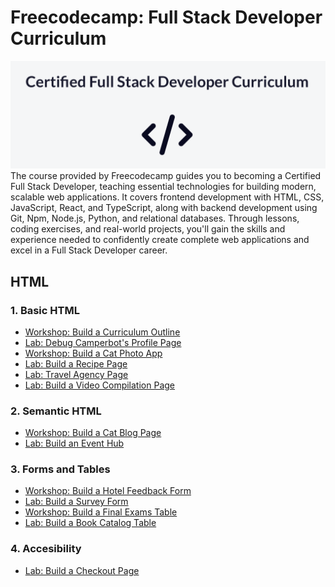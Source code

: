 # Freecodecamp: Full Stack Developer Curriculum

<img src="https://github.com/TurkishDelightCo/full-stack-developer/blob/main/freecodecamp.png?raw=true" />
The course provided by Freecodecamp guides you to becoming a Certified Full Stack Developer, teaching essential technologies for building modern, scalable web applications. It covers frontend development with HTML, CSS, JavaScript, React, and TypeScript, along with backend development using Git, Npm, Node.js, Python, and relational databases. Through lessons, coding exercises, and real-world projects, you'll gain the skills and experience needed to confidently create complete web applications and excel in a Full Stack Developer career.

## HTML
### 1. Basic HTML
 - [Workshop: Build a Curriculum Outline](https://github.com/TurkishDelightCo/full-stack-developer/tree/main/HTML/Basic%20HTML/Basics/Build%20Curriculum%20Outline)
 - [Lab: Debug Camperbot's Profile Page](https://github.com/TurkishDelightCo/full-stack-developer/tree/main/HTML/Basic%20HTML/Basics/Debug%20Camperbot's%20Profile%20Page)
 - [Workshop: Build a Cat Photo App](https://github.com/TurkishDelightCo/full-stack-developer/tree/main/HTML/Basic%20HTML/Basics/CatPhotoApp)
 - [Lab: Build a Recipe Page](https://github.com/TurkishDelightCo/full-stack-developer/tree/main/HTML/Basic%20HTML/Basics/Build%20a%20Recipe%20Page)
 - [Lab: Travel Agency Page](https://github.com/TurkishDelightCo/full-stack-developer/tree/main/HTML/Basic%20HTML/HTML%20Fundamentals/Travel%20Agency%20Page)
 - [Lab: Build a Video Compilation Page](https://github.com/TurkishDelightCo/full-stack-developer/tree/main/HTML/Basic%20HTML/Working%20with%20Media/Build%20a%20Video%20Compilation%20Page)
### 2. Semantic HTML
- [Workshop: Build a Cat Blog Page](https://github.com/TurkishDelightCo/full-stack-developer/tree/main/HTML/Semantic%20HTML/Build%20Cat%20Blog%20Page)
- [Lab: Build an Event Hub](https://github.com/TurkishDelightCo/full-stack-developer/tree/main/HTML/Semantic%20HTML/Build%20an%20Event%20Hub)
### 3. Forms and Tables
- [Workshop: Build a Hotel Feedback Form](https://github.com/TurkishDelightCo/full-stack-developer/tree/main/HTML/Forms%20and%20Tables/Working%20with%20Tables/Build%20a%20Hotel%20Feedback%20Form)
- [Lab: Build a Survey Form](https://github.com/TurkishDelightCo/full-stack-developer/tree/main/HTML/Forms%20and%20Tables/Working%20with%20Tables/Build%20a%20Survey%20Form)
- [Workshop: Build a Final Exams Table](https://github.com/TurkishDelightCo/full-stack-developer/tree/main/HTML/Forms%20and%20Tables/Working%20with%20Tables/Build%20a%20Hotel%20Feedback%20Form)
- [Lab: Build a Book Catalog Table](https://github.com/TurkishDelightCo/full-stack-developer/tree/main/HTML/Forms%20and%20Tables/Working%20with%20Tables/Build%20a%20Book%20Catalog%20Table)
### 4. Accesibility
- [Lab: Build a Checkout Page](https://github.com/TurkishDelightCo/full-stack-developer/tree/main/HTML/Accessibility/Build%20a%20Checkout%20Page)
